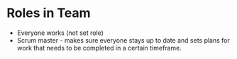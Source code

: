 # Roles in Team
- Everyone works (not set role)
- Scrum master - makes sure everyone stays up to date and sets plans for work that needs to be completed in a certain timeframe. 